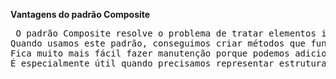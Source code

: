 **Vantagens do padrão Composite** <br>
<p align= "center" > <pre> O padrão Composite resolve o problema de tratar elementos individuais e grupos da mesma forma no código.
Quando usamos este padrão, conseguimos criar métodos que funcionam tanto para componentes simples quanto para compostos, sem precisar verificar o tipo antes.
Fica muito mais fácil fazer manutenção porque podemos adicionar ou tirar elementos sem bagunçar o resto do sistema. O código também fica mais organizado e com menos repetições, já que colocamos as funções comuns numa classe base.
É especialmente útil quando precisamos representar estruturas em que um elemento pode conter outros elementos do mesmo tipo. </pre>
 </p>
